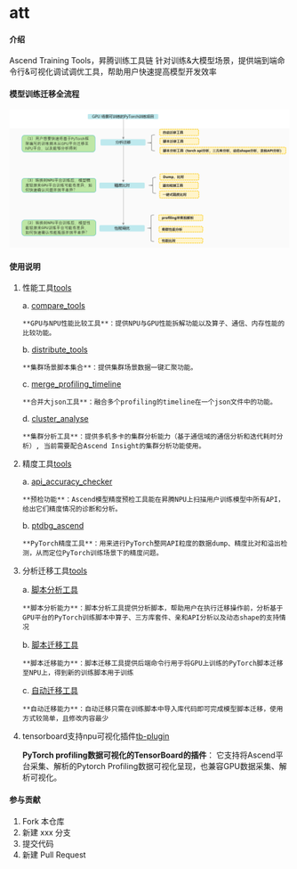 # att

#### 介绍
Ascend Training Tools，昇腾训练工具链
针对训练&大模型场景，提供端到端命令行&可视化调试调优工具，帮助用户快速提高模型开发效率

#### 模型训练迁移全流程
![输入图片说明](debug/resources/model_training_migration_process.png)

#### 使用说明
1.  性能工具[tools](https://gitee.com/ascend/att/tree/master/profiler)

    a. [compare_tools](https://gitee.com/ascend/att/tree/master/profiler/compare_tools)

        **GPU与NPU性能比较工具**：提供NPU与GPU性能拆解功能以及算子、通信、内存性能的比较功能。

    b. [distribute_tools](https://gitee.com/ascend/att/tree/master/profiler/distribute_tools)

        **集群场景脚本集合**：提供集群场景数据一键汇聚功能。

    c. [merge_profiling_timeline](https://gitee.com/ascend/att/tree/master/profiler/merge_profiling_timeline)

        **合并大json工具**：融合多个profiling的timeline在一个json文件中的功能。

    d. [cluster_analyse](https://gitee.com/ascend/att/tree/master/profiler/cluster_analyse)

        **集群分析工具**：提供多机多卡的集群分析能力（基于通信域的通信分析和迭代耗时分析）, 当前需要配合Ascend Insight的集群分析功能使用。


2.  精度工具[tools](https://gitee.com/ascend/att/tree/master/debug/accuracy_tools)

    a. [api_accuracy_checker](https://gitee.com/ascend/att/tree/master/debug/accuracy_tools/api_accuracy_checker)

        **预检功能**：Ascend模型精度预检工具能在昇腾NPU上扫描用户训练模型中所有API，给出它们精度情况的诊断和分析。

    b. [ptdbg_ascend](https://gitee.com/ascend/att/tree/master/debug/accuracy_tools/ptdbg_ascend)

        **PyTorch精度工具**：用来进行PyTorch整网API粒度的数据dump、精度比对和溢出检测，从而定位PyTorch训练场景下的精度问题。

3.  分析迁移工具[tools](https://gitee.com/ascend/att/wikis/%E5%B7%A5%E5%85%B7%E4%BB%8B%E7%BB%8D/%E5%88%86%E6%9E%90%E8%BF%81%E7%A7%BB%E5%B7%A5%E5%85%B7/%E5%88%86%E6%9E%90%E8%BF%81%E7%A7%BB%E5%B7%A5%E5%85%B7%E4%BB%8B%E7%BB%8D)

    a. [脚本分析工具](https://gitee.com/ascend/att/wikis/%E5%B7%A5%E5%85%B7%E4%BB%8B%E7%BB%8D/%E5%88%86%E6%9E%90%E8%BF%81%E7%A7%BB%E5%B7%A5%E5%85%B7/%E5%88%86%E6%9E%90%E5%B7%A5%E5%85%B7%E4%BB%8B%E7%BB%8D)
    
        **脚本分析能力**：脚本分析工具提供分析脚本，帮助用户在执行迁移操作前，分析基于GPU平台的PyTorch训练脚本中算子、三方库套件、亲和API分析以及动态shape的支持情况
    b. [脚本迁移工具](https://gitee.com/ascend/att/wikis/%E5%B7%A5%E5%85%B7%E4%BB%8B%E7%BB%8D/%E5%88%86%E6%9E%90%E8%BF%81%E7%A7%BB%E5%B7%A5%E5%85%B7/%E8%BF%81%E7%A7%BB%E5%B7%A5%E5%85%B7%E4%BB%8B%E7%BB%8D)
    
        **脚本迁移能力**：脚本迁移工具提供后端命令行用于将GPU上训练的PyTorch脚本迁移至NPU上，得到新的训练脚本用于训练
    
    c. [自动迁移工具](https://gitee.com/ascend/att/wikis/%E5%B7%A5%E5%85%B7%E4%BB%8B%E7%BB%8D/%E5%88%86%E6%9E%90%E8%BF%81%E7%A7%BB%E5%B7%A5%E5%85%B7/%E8%BF%81%E7%A7%BB%E5%B7%A5%E5%85%B7%E4%BB%8B%E7%BB%8D)

        **自动迁移能力**：自动迁移只需在训练脚本中导入库代码即可完成模型脚本迁移，使用方式较简单，且修改内容最少

    
4.  tensorboard支持npu可视化插件[tb-plugin](https://gitee.com/ascend/att/tree/master/plugins/tensorboard-plugins/tb_plugin)

    **PyTorch profiling数据可视化的TensorBoard的插件**： 它支持将Ascend平台采集、解析的Pytorch Profiling数据可视化呈现，也兼容GPU数据采集、解析可视化。


#### 参与贡献

1.  Fork 本仓库
2.  新建 xxx 分支
3.  提交代码
4.  新建 Pull Request

